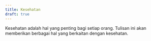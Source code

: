 ```yaml
---
title: Kesehatan
draft: true
---
```

Kesehatan adalah hal yang penting bagi setiap orang. Tulisan ini akan memberikan berbagai hal yang berkaitan dengan kesehatan. 